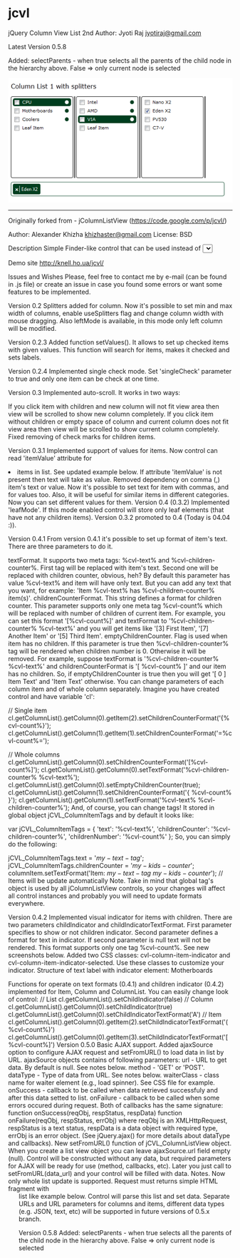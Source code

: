 jcvl
====

jQuery Column View List
2nd Author:  Jyoti Raj <jyotiraj@gmail.com>

Latest Version 0.5.8

 Added: selectParents  - when true selects all the parents of the child node in the hierarchy above. False => only current node is selected

 ![alt tag](example.png)

*****************************************************************************
Originally forked from - jColumnListView (https://code.google.com/p/jcvl/)


Author:  Alexander Khizha <khizhaster@gmail.com>
License: BSD

Description
Simple Finder-like control that can be used instead of <select> to display hierarchical data in columns view. Supports multiselect, separate selecting and checking for items and has labels area to display selected items. Creates an <input> element for each checked item, so you can grab an array of elements on the server. Uses a separate CSS with class names prefixed with 'cvl-'.

Demo site
http://knell.ho.ua/jcvl/

Issues and Wishes
Please, feel free to contact me by e-mail (can be found in .js file) or create an issue in case you found some errors or want some features to be implemented.

Version 0.2
Splitters added for column. Now it's possible to set min and max width of columns, enable useSplitters flag and change column width with mouse dragging. Also leftMode is available, in this mode only left column will be modified.

Version 0.2.3
Added function setValues(). It allows to set up checked items with given values. This function will search for items, makes it checked and sets labels.

Version 0.2.4
Implemented single check mode. Set 'singleCheck' parameter to true and only one item can be check at one time.

Version 0.3
Implemented auto-scroll. It works in two ways:

If you click item with children and new column will not fit view area then view will be scrolled to show new column completely.
If you click item without children or empty space of column and current column does not fit view area then view will be scrolled to show current column completely.
Fixed removing of check marks for children items.

Version 0.3.1
Implemented support of values for items. Now control can read 'itemValue' attribute for <li> items in list. See updated example below. If attribute 'itemValue' is not present then text will take as value.
Removed dependency on comma (,) item's text or value. Now it's possible to set text for item with commas, and for values too. Also, it will be useful for similar items in different categories. Now you can set different values for them.
Version 0.4 (0.3.2)
Implemented 'leafMode'. If this mode enabled control will store only leaf elements (that have not any children items). Version 0.3.2 promoted to 0.4 (Today is 04.04 :)).

Version 0.4.1
From version 0.4.1 it's possible to set up format of item's text. There are three parameters to do it.

textFormat. It supports two meta tags: %cvl-text% and %cvl-children-counter%. First tag will be replaced with item's text. Second one will be replaced with children counter, obvious, heh? By default this parameter has value %cvl-text% and item will have only text. But you can add any text that you want, for example: 'Item %cvl-text% has %cvl-children-counter% item(s)'.
childrenCounterFormat. This string defines a format for children counter. This parameter supports only one meta tag %cvl-count% which will be replaced with number of children of current item. For example, you can set this format '[%cvl-count%]' and textFormat to '%cvl-children-counter% %cvl-text%' and you will get items like '[3] First Item', '[7] Another Item' or '[5] Third Item'.
emptyChildrenCounter. Flag is used when item has no children. If this parameter is true then %cvl-children-counter% tag will be rendered when children number is 0. Otherwise it will be removed. For example, suppose textFormat is '%cvl-children-counter% %cvl-text%' and childrenCounterFormat is '[ %cvl-count% ]' and our item has no children. So, if emptyChildrenCounter is true then you will get '[ 0 ] Item Text' and 'Item Text' otherwise.
You can change parameters of each column item and of whole column separately. Imagine you have created control and have variable 'cl':

// Single item
cl.getColumnList().getColumn(0).getItem(2).setChildrenCounterFormat('{%cvl-count%}');
cl.getColumnList().getColumn(1).getItem(1).setChildrenCounterFormat('=%cvl-count%=');

// Whole columns
cl.getColumnList().getColumn(0).setChildrenCounterFormat('[%cvl-count%]');
cl.getColumnList().getColumn(0).setTextFormat('%cvl-children-counter% %cvl-text%');
cl.getColumnList().getColumn(0).setEmptyChildrenCounter(true);
cl.getColumnList().getColumn(1).setChildrenCounterFormat('{ %cvl-count% }');
cl.getColumnList().getColumn(1).setTextFormat('%cvl-text% %cvl-children-counter%');
And, of course, you can change tags! It stored in global object jCVL_ColumnItemTags and by default it looks like:

var jCVL_ColumnItemTags = {
    'text':             '%cvl-text%',
    'childrenCounter':  '%cvl-children-counter%',
    'childrenNumber':   '%cvl-count%'
};
So, you can simply do the following:

jCVL_ColumnItemTags.text = '$my-text-tag$';
jCVL_ColumnItemTags.childrenCounter = '$my-kids-counter$';
columnItem.setTextFormat('Item: $my-text-tag$ $my-kids-counter$');
// Items will be update automatically
Note. Take in mind that global tag's object is used by all jColumnListView controls, so your changes will affect all control instances and probably you will need to update formats everywhere.

Version 0.4.2
Implemented visual indicator for items with children. There are two parameters childIndicator and childIndicatorTextFormat. First parameter specifies to show or not children indicator. Second parameter defines a format for text in indicator. If second parameter is null text will not be rendered. This format supports only one tag %cvl-count%. See new screenshots below.
Added two CSS classes: cvl-column-item-indicator and cvl-column-item-indicator-selected. Use these classes to customize your indicator. Structure of text label with indicator element:
<span class="cvl-column-item-label">
    <span>Motherboards</span>
    <div class="cvl-column-item-indicator"></div>
</span>
Functions for operate on text formats (0.4.1) and children indicator (0.4.2) implemented for Item, Column and ColumnList. You can easily change look of control:
// List
cl.getColumnList().setChildIndicator(false)
// Column
cl.getColumnList().getColumn(0).setChildIndicator(true)
cl.getColumnList().getColumn(0).setChildIndicatorTextFormat('A')
// Item
cl.getColumnList().getColumn(0).getItem(2).setChildIndicatorTextFormat('(%cvl-count%)')
cl.getColumnList().getColumn(0).getItem(3).setChildIndicatorTextFormat('[%cvl-count%]')
Version 0.5.0
Basic AJAX support. Added ajaxSource option to configure AJAX request and setFromURL() to load data in list by URL. ajaxSource objects contains of following parameters:
url - URL to get data. By default is null. See notes below.
method - 'GET' or 'POST'.
dataType - Type of data from URL. See notes below.
waiterClass - class name for waiter element (e.g., load spinner). See CSS file for example.
onSuccess - callback to be called when data retrieved successfuly and after this data setted to list.
onFailure - callback to be called when some errors occured during request.
Both of callbacks has the same signature:
  function onSuccess(reqObj, respStatus, respData)
  function onFailure(reqObj, respStatus, errObj)
where reqObj is an XMLHttpRequest, respStatus is a text status, respData is a data object with required type, errObj is an error object. (See jQuery.ajax() for more details about dataType and callbacks).
New setFromURL() function of jCVL_ColumnListView object. When you create a list view object you can leave ajaxSource.url field empty (null). Control will be constructed without any data, but required parameters for AJAX will be ready for use (method, callbacks, etc). Later you just call to setFromURL(data_url) and your control will be filled with data.
Notes. Now only whole list update is supported. Request must returns simple HTML fragment with <UL> list like example below. Control will parse this list and set data. Separate URLs and URL parameters for columns and items, different data types (e.g. JSON, text, etc) will be supported in future versions of 0.5.x branch.

Version 0.5.8
 Added: selectParents  - when true selects all the parents of the child node in the hierarchy above. False => only current node is selected
